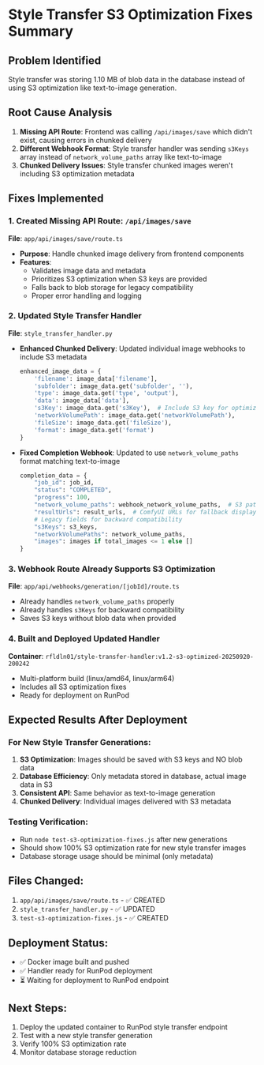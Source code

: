 # Style Transfer S3 Optimization Fixes Summary

## Problem Identified
Style transfer was storing 1.10 MB of blob data in the database instead of using S3 optimization like text-to-image generation.

## Root Cause Analysis
1. **Missing API Route**: Frontend was calling `/api/images/save` which didn't exist, causing errors in chunked delivery
2. **Different Webhook Format**: Style transfer handler was sending `s3Keys` array instead of `network_volume_paths` array like text-to-image
3. **Chunked Delivery Issues**: Style transfer chunked images weren't including S3 optimization metadata

## Fixes Implemented

### 1. Created Missing API Route: `/api/images/save`
**File**: `app/api/images/save/route.ts`
- **Purpose**: Handle chunked image delivery from frontend components
- **Features**:
  - Validates image data and metadata
  - Prioritizes S3 optimization when S3 keys are provided
  - Falls back to blob storage for legacy compatibility
  - Proper error handling and logging

### 2. Updated Style Transfer Handler
**File**: `style_transfer_handler.py`
- **Enhanced Chunked Delivery**: Updated individual image webhooks to include S3 metadata
  ```python
  enhanced_image_data = {
      'filename': image_data['filename'],
      'subfolder': image_data.get('subfolder', ''),
      'type': image_data.get('type', 'output'),
      'data': image_data['data'],
      's3Key': image_data.get('s3Key'),  # Include S3 key for optimization
      'networkVolumePath': image_data.get('networkVolumePath'),
      'fileSize': image_data.get('fileSize'),
      'format': image_data.get('format')
  }
  ```

- **Fixed Completion Webhook**: Updated to use `network_volume_paths` format matching text-to-image
  ```python
  completion_data = {
      "job_id": job_id,
      "status": "COMPLETED",
      "progress": 100,
      "network_volume_paths": webhook_network_volume_paths,  # S3 paths for database storage
      "resultUrls": result_urls,  # ComfyUI URLs for fallback display
      # Legacy fields for backward compatibility
      "s3Keys": s3_keys,
      "networkVolumePaths": network_volume_paths,
      "images": images if total_images <= 1 else []
  }
  ```

### 3. Webhook Route Already Supports S3 Optimization
**File**: `app/api/webhooks/generation/[jobId]/route.ts`
- Already handles `network_volume_paths` properly
- Already handles `s3Keys` for backward compatibility
- Saves S3 keys without blob data when provided

### 4. Built and Deployed Updated Handler
**Container**: `rfldln01/style-transfer-handler:v1.2-s3-optimized-20250920-200242`
- Multi-platform build (linux/amd64, linux/arm64)
- Includes all S3 optimization fixes
- Ready for deployment on RunPod

## Expected Results After Deployment

### For New Style Transfer Generations:
1. **S3 Optimization**: Images should be saved with S3 keys and NO blob data
2. **Database Efficiency**: Only metadata stored in database, actual image data in S3
3. **Consistent API**: Same behavior as text-to-image generation
4. **Chunked Delivery**: Individual images delivered with S3 metadata

### Testing Verification:
- Run `node test-s3-optimization-fixes.js` after new generations
- Should show 100% S3 optimization rate for new style transfer images
- Database storage usage should be minimal (only metadata)

## Files Changed:
1. `app/api/images/save/route.ts` - ✅ CREATED
2. `style_transfer_handler.py` - ✅ UPDATED  
3. `test-s3-optimization-fixes.js` - ✅ CREATED

## Deployment Status:
- ✅ Docker image built and pushed
- ✅ Handler ready for RunPod deployment
- ⏳ Waiting for deployment to RunPod endpoint

## Next Steps:
1. Deploy the updated container to RunPod style transfer endpoint
2. Test with a new style transfer generation
3. Verify 100% S3 optimization rate
4. Monitor database storage reduction